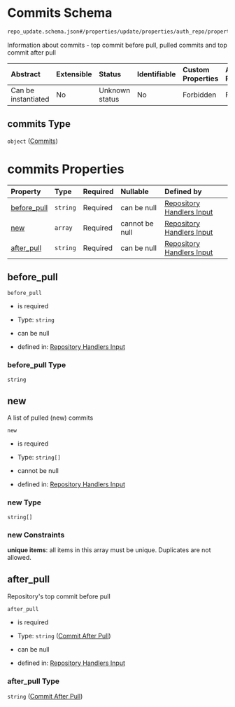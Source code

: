 # Commits Schema

```txt
repo_update.schema.json#/properties/update/properties/auth_repo/properties/commits
```

Information about commits - top commit before pull, pulled commits and top commit after pull

| Abstract            | Extensible | Status         | Identifiable | Custom Properties | Additional Properties | Access Restrictions | Defined In                                                                           |
| :------------------ | :--------- | :------------- | :----------- | :---------------- | :-------------------- | :------------------ | :----------------------------------------------------------------------------------- |
| Can be instantiated | No         | Unknown status | No           | Forbidden         | Forbidden             | none                | [repo-update.schema.json*](../../out/repo-update.schema.json "open original schema") |

## commits Type

`object` ([Commits](repo-update-properties-update-data-properties-auth-repo-with-update-details-properties-commits.md))

# commits Properties

| Property                    | Type     | Required | Nullable       | Defined by                                                                                                                                                                                                                                                             |
| :-------------------------- | :------- | :------- | :------------- | :--------------------------------------------------------------------------------------------------------------------------------------------------------------------------------------------------------------------------------------------------------------------- |
| [before_pull](#before_pull) | `string` | Required | can be null    | [Repository Handlers Input](repo-update-properties-update-data-properties-auth-repo-with-update-details-properties-commits-properties-before_pull.md "repo_update.schema.json#/properties/update/properties/auth_repo/properties/commits/properties/before_pull")      |
| [new](#new)                 | `array`  | Required | cannot be null | [Repository Handlers Input](repo-update-properties-update-data-properties-auth-repo-with-update-details-properties-commits-properties-pulled-commits.md "repo_update.schema.json#/properties/update/properties/auth_repo/properties/commits/properties/new")           |
| [after_pull](#after_pull)   | `string` | Required | can be null    | [Repository Handlers Input](repo-update-properties-update-data-properties-auth-repo-with-update-details-properties-commits-properties-commit-after-pull.md "repo_update.schema.json#/properties/update/properties/auth_repo/properties/commits/properties/after_pull") |

## before_pull



`before_pull`

*   is required

*   Type: `string`

*   can be null

*   defined in: [Repository Handlers Input](repo-update-properties-update-data-properties-auth-repo-with-update-details-properties-commits-properties-before_pull.md "repo_update.schema.json#/properties/update/properties/auth_repo/properties/commits/properties/before_pull")

### before_pull Type

`string`

## new

A list of pulled (new) commits

`new`

*   is required

*   Type: `string[]`

*   cannot be null

*   defined in: [Repository Handlers Input](repo-update-properties-update-data-properties-auth-repo-with-update-details-properties-commits-properties-pulled-commits.md "repo_update.schema.json#/properties/update/properties/auth_repo/properties/commits/properties/new")

### new Type

`string[]`

### new Constraints

**unique items**: all items in this array must be unique. Duplicates are not allowed.

## after_pull

Repository's top commit before pull

`after_pull`

*   is required

*   Type: `string` ([Commit After Pull](repo-update-properties-update-data-properties-auth-repo-with-update-details-properties-commits-properties-commit-after-pull.md))

*   can be null

*   defined in: [Repository Handlers Input](repo-update-properties-update-data-properties-auth-repo-with-update-details-properties-commits-properties-commit-after-pull.md "repo_update.schema.json#/properties/update/properties/auth_repo/properties/commits/properties/after_pull")

### after_pull Type

`string` ([Commit After Pull](repo-update-properties-update-data-properties-auth-repo-with-update-details-properties-commits-properties-commit-after-pull.md))
